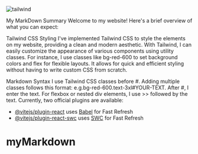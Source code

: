 
![tailwind](https://github.com/backerdev/myMarkdown/assets/90544260/4e3642b2-9984-4e05-9b49-e77b716ee640)

My MarkDown Summary
Welcome to my website! Here's a brief overview of what you can expect:

Tailwind CSS Styling
I've implemented Tailwind CSS to style the elements on my website, providing a clean and modern aesthetic. With Tailwind, I can easily customize the appearance of various components using utility classes. For instance, I use classes like
bg-red-600
to set background colors and flex for flexible layouts. It allows for quick and efficient styling without having to write custom CSS from scratch.

Markdown Syntax
I use Tailwind CSS classes before #.
Adding multiple classes follows this format: e.g.bg-red-600.text-3xl#YOUR-TEXT.
After #, I enter the text.
For flexbox or nested div elements, I use >> followed by the text.
Currently, two official plugins are available:

- [@vitejs/plugin-react](https://github.com/vitejs/vite-plugin-react/blob/main/packages/plugin-react/README.md) uses [Babel](https://babeljs.io/) for Fast Refresh
- [@vitejs/plugin-react-swc](https://github.com/vitejs/vite-plugin-react-swc) uses [SWC](https://swc.rs/) for Fast Refresh
# myMarkdown
